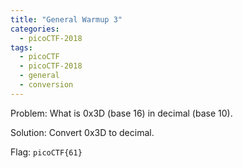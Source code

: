 ```yaml
---
title: "General Warmup 3"
categories:
  - picoCTF-2018
tags:
  - picoCTF
  - picoCTF-2018
  - general
  - conversion
---
```


Problem: What is 0x3D (base 16) in decimal (base 10).

Solution: Convert 0x3D to decimal.

Flag: ```picoCTF{61}```
